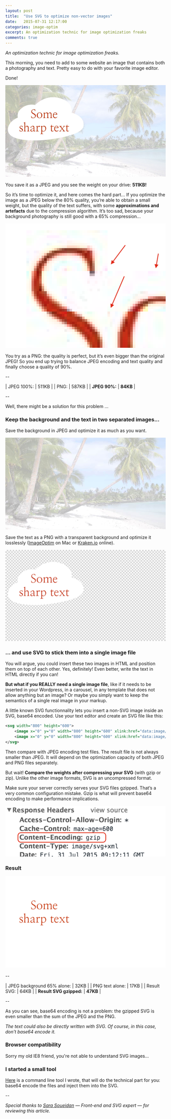 ```yaml
---
layout: post
title:  "Use SVG to optimize non-vector images"
date:   2015-07-31 12:17:00
categories: image-optim
excerpt: An optimization technic for image optimization freaks
comments: true
---
```


*An optimization technic for image optimization freaks.*


This morning, you need to add to some website an image that contains both a photography and text. Pretty easy to do with your favorite image editor.

Done!

![Just created image](/assets/optimized-90.jpg)

You save it as a JPEG and you see the weight on your drive: **511KB!**

So it’s time to optimize it, and here comes the hard part... If you optimize the image as a JPEG below the 80% quality, you’re able to obtain a small weight, but the quality of the text suffers, with some **approximations and artefacts** due to the compression algorithm. It’s too sad, because your background photography is still good with a 65% compression...

![JPEG encoding artefacts](/assets/not-so-sharp.png)

You try as a PNG: the quality is perfect, but it’s even bigger than the original JPEG! So you end up trying to balance JPEG encoding and text quality and finally choose a quality of 90%.

--

| JPEG 100%:                        | 511KB    |
| PNG:                              | 587KB    |
| **JPEG 90%:**                     | **84KB** |

--

Well, there might be a solution for this problem ...


### Keep the background and the text in two separated images...

Save the background in JPEG and optimize it as much as you want.

![optimized background](/assets/background-65.jpg)

Save the text as a PNG with a transparent background and optimize it losslessly ([ImageOptim][ImageOptim] on Mac or [Kraken.io][Kraken.io] online).

![optimized text](/assets/text-alone.png)


### ... and use SVG to stick them into a single image file

You will argue, you could insert these two images in HTML and position them on top of each other. Yes, definitely! Even better, write the text in HTML directly if you can!

**But what if you REALLY need a single image file**, like if it needs to be inserted in your Wordpress, in a carousel, in any template that does not allow anything but an image? Or maybe you simply want to keep the semantics of a single real image in your markup.

A little known SVG functionnality lets you insert a non-SVG image inside an SVG, base64 encoded. Use your text editor and create an SVG file like this:

```xml
<svg width="800" height="600">
    <image x="0" y="0" width="800" height="600" xlink:href="data:image/jpg;base64,{{base64-encoded-background}}" />
    <image x="0" y="0" width="800" height="600" xlink:href="data:image/png;base64,{{base64-encoded-top}}" />
</svg>
```

Then compare with JPEG encoding test files. The result file is not always smaller than JPEG. It will depend on the optimization capacity of both JPEG and PNG files separately.

But wait! **Compare the weights after compressing your SVG** (with gzip or zip). Unlike the other image formats, SVG is an uncompressed format.

Make sure your server correctly serves your SVG files gzipped. That’s a very common configuration mistake. Gzip is what will prevent base64 encoding to make performance implications.

![check gzip compression](/assets/gzip.png)


### Result

![result svg file](/assets/result.svg)

--

| JPEG background 65% alone:        | 32KB     |
| PNG text alone:                   | 17KB     |
| Result SVG:                       | 64KB     |
| **Result SVG gzipped:**           | **47KB** |

--

As you can see, base64 encoding is not a problem: the gzipped SVG is even smaller than the sum of the JPEG and the PNG.

*The text could also be directly written with SVG. Of course, in this case, don't base64 encode it.*



### Browser compatibility

Sorry my old IE8 friend, you're not able to understand SVG images...


### I started a small tool

[Here][svg-image-merge] is a command line tool I wrote, that will do the technical part for you: base64 encode the files and inject them into the SVG.


--

*Special thanks to <a target="_blank" href="https://twitter.com/sarasoueidan">Sara Soueidan</a> — Front-end and SVG expert — for reviewing this article.*


[svg-image-merge]:      https://github.com/gmetais/svg-image-merge
[ImageOptim]:           https://imageoptim.com/
[Kraken.io]:            https://kraken.io/
